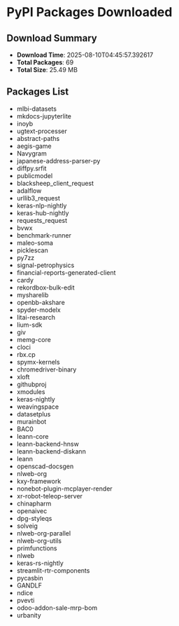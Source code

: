 # PyPI Packages Downloaded

## Download Summary
- **Download Time**: 2025-08-10T04:45:57.392617
- **Total Packages**: 69
- **Total Size**: 25.49 MB

## Packages List
- mlbi-datasets
- mkdocs-jupyterlite
- inoyb
- ugtext-processer
- abstract-paths
- aegis-game
- Navygram
- japanese-address-parser-py
- diffpy.srfit
- publicmodel
- blacksheep_client_request
- adalflow
- urllib3_request
- keras-nlp-nightly
- keras-hub-nightly
- requests_request
- bvwx
- benchmark-runner
- maleo-soma
- picklescan
- py7zz
- signal-petrophysics
- financial-reports-generated-client
- cardy
- rekordbox-bulk-edit
- mysharelib
- openbb-akshare
- spyder-modelx
- litai-research
- lium-sdk
- giv
- memg-core
- cloci
- rbx.cp
- spymx-kernels
- chromedriver-binary
- xloft
- githubproj
- xmodules
- keras-nightly
- weavingspace
- datasetplus
- murainbot
- BAC0
- leann-core
- leann-backend-hnsw
- leann-backend-diskann
- leann
- openscad-docsgen
- nlweb-org
- kxy-framework
- nonebot-plugin-mcplayer-render
- xr-robot-teleop-server
- chinapharm
- openaivec
- dpg-styleqs
- solveig
- nlweb-org-parallel
- nlweb-org-utils
- primfunctions
- nlweb
- keras-rs-nightly
- streamlit-rtr-components
- pycasbin
- GANDLF
- ndice
- pvevti
- odoo-addon-sale-mrp-bom
- urbanity
